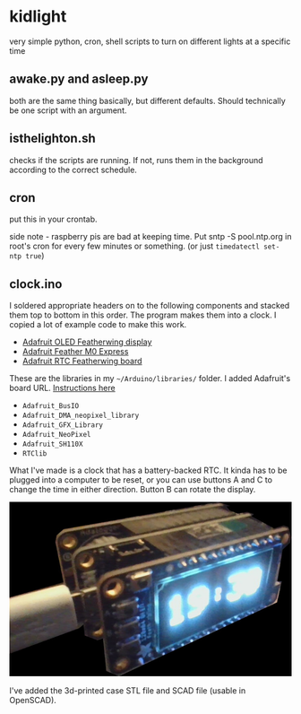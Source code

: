 # kidlight

very simple python, cron, shell scripts to turn on different lights at a specific time

## awake.py and asleep.py

both are the same thing basically, but different defaults. Should technically be one script with an argument.

## isthelighton.sh

checks if the scripts are running. If not, runs them in the background according to the correct schedule. 

## cron

put this in your crontab.


side note - raspberry pis are bad at keeping time. Put sntp -S pool.ntp.org in root's cron for every few minutes or something. (or just `timedatectl set-ntp true`)

## clock.ino

I soldered appropriate headers on to the following components and stacked them top to bottom in this order. The program makes them into a clock. I copied a lot of example code to make this work.

- [Adafruit OLED Featherwing display](https://www.adafruit.com/product/4650)
- [Adafruit Feather M0 Express](https://www.adafruit.com/product/3403)
- [Adafruit RTC Featherwing board](https://www.adafruit.com/product/2922)

These are the libraries in my `~/Arduino/libraries/` folder. I added Adafruit's board URL. [Instructions here](https://learn.adafruit.com/add-boards-arduino-v164/setup)

- `Adafruit_BusIO`
- `Adafruit_DMA_neopixel_library`
- `Adafruit_GFX_Library`
- `Adafruit_NeoPixel`
- `Adafruit_SH110X`
- `RTClib`

What I've made is a clock that has a battery-backed RTC. It kinda has to be plugged into a computer to be reset, or you can use buttons A and C to change the time in either direction. Button B can rotate the display.

![photo of the listed microcontroller components with a clock on the display](microcontroller_clock.jpg)

I've added the 3d-printed case STL file and SCAD file (usable in OpenSCAD).

